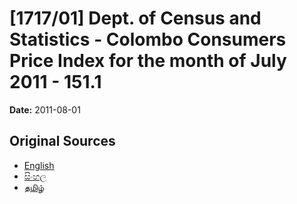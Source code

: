 # [1717/01] Dept. of Census and Statistics - Colombo Consumers Price Index for the month of July 2011 - 151.1

**Date:** 2011-08-01

## Original Sources

- [English](https://documents.gov.lk/view/extra-gazettes/2011/8/1717-01_E.pdf)
- [සිංහල](https://documents.gov.lk/view/extra-gazettes/2011/8/1717-01_S.pdf)
- [தமிழ்](https://documents.gov.lk/view/extra-gazettes/2011/8/1717-01_T.pdf)
